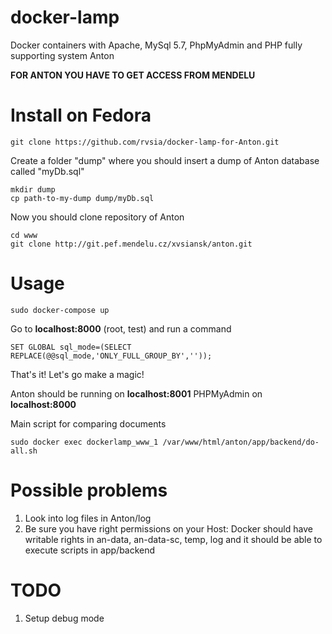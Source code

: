 # docker-lamp
Docker containers with Apache, MySql 5.7, PhpMyAdmin and PHP fully supporting system Anton

**FOR ANTON YOU HAVE TO GET ACCESS FROM MENDELU**

# Install on Fedora

```
git clone https://github.com/rvsia/docker-lamp-for-Anton.git
```

Create a folder "dump" where you should insert a dump of Anton database called "myDb.sql"

```
mkdir dump
cp path-to-my-dump dump/myDb.sql
```
Now you should clone repository of Anton

```
cd www
git clone http://git.pef.mendelu.cz/xvsiansk/anton.git
```

# Usage

```
sudo docker-compose up
```

Go to **localhost:8000** (root, test) and run a command

```
SET GLOBAL sql_mode=(SELECT REPLACE(@@sql_mode,'ONLY_FULL_GROUP_BY',''));
```

That's it! Let's go make a magic!

Anton should be running on **localhost:8001**
PHPMyAdmin on **localhost:8000**

Main script for comparing documents

```
sudo docker exec dockerlamp_www_1 /var/www/html/anton/app/backend/do-all.sh
```

# Possible problems

1. Look into log files in Anton/log
2. Be sure you have right permissions on your Host: Docker should have writable rights in an-data, an-data-sc, temp, log and it should be able to execute scripts in app/backend

# TODO

1. Setup debug mode
